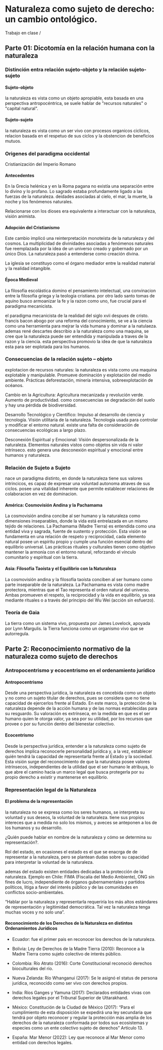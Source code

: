 # Naturaleza como sujeto de derecho: un cambio ontológico.

Trabajo en clase / 

## Parte 01: Dicotomía en la relación humana con la naturaleza

### Distinción entra relación sujeto-objeto y la relación sujeto-sujeto

#### Sujeto-objeto

la naturaleza es vista como un objeto apropiable, esta basada en una perspectiva antropocéntrica, se suele hablar de "recursos naturales" o "capital natural".

#### Sujeto-sujeto

la naturaleza es vista como un ser vivo con procesos organicos ciclicos, relacion basada en el respetuo de sus ciclos y la obstencion de beneficios mutuos.

### Origenes del paradigma occidental

Cristianización del Imperio Romano

#### Antecedentes

En la Grecia helénica y en la Roma pagana no existía una separación entre lo divino y lo profano. Lo sagrado estaba profundamente ligado a las fuerzas de la naturaleza. deidades asociadas al cielo, el mar, la muerte, la noche y los fenómenos naturales.

Relacionarse con los dioses era equivalente a interactuar con la naturaleza, visión animista.

#### Adopción del Cristianismo

Este cambio implicó una reinterpretación monoteísta de la naturaleza y del cosmos. La multiplicidad de divinidades asociadas a fenómenos naturales fue reemplazada por la idea de un universo creado y gobernado por un único Dios. La naturaleza pasó a entenderse como creación divina.

La iglesia se constituyo como el órgano mediador entre la realidad material y la realidad intangible.

#### Época Medieval

La filosofia escolástica domino el pensamiento intelectual, una convinacion entre la filosofia griega y la teologia cristiana. por otro lado santo tomas de aquino busco armoanizar la fe y la razon como uno, fue crucial para el  paradigma mecanicista.

el paradigma mecanicista de la realidad del siglo xvii despues de cristo. francis bacon abogo por una reforma del conocimiento, se ve a la ciencia como una herramienta para mejrar la vida humana y dominar a la natulaeza. ademas rené descartes describio a la naturaleza como una maquina, se cree que la naturaleza puede ser entendida y manipulada a traves de la razon y la ciencia. esta perspectiva promovio la idea de que la naturaleza esta para ser explotada para los humanos.

### Consecuencias de la relación sujeto – objeto

explotacion de recursos naturales: la naturaleza es vista como una maquina explotable y manipulable. Promueve dominación y explotación del
medio ambiente. Prácticas deforestación, minería intensiva, sobreexplotación de océanos.

Cambio en la Agricultura: Agricultura mecanizada y revolución verde. Aumento de productividad. como consecuencias se degradación del suelo y hay una pérdida de biodiversidad.

Desarrollo Tecnológico y Científico: Impulso al desarrollo de ciencia y tecnología. Visión utilitaria de la naturaleza. Tecnología usada para controlar y modificar el entorno natural. existe una falta de consideración de consecuencias ecológicas a largo plazo.

Desconexión Espiritual y Emocional: Visión despersonalizada de la naturaleza. Elementos naturales vistos como objetos sin vida ni valor intrínseco. esto genera una desconexión espiritual y emocional entre humanos y naturaleza.

### Relación de Sujeto a Sujeto

nace un paradigma distinto, en donde la naturaleza tiene sus valores intrincicos, es capaz de expresar una voluntad autonoma atraves de sus ciclos. posee una vitalidad inherente que permite establecer relaciones de colaboracion en vez de dominacion.

#### América: Cosmovisión Andina y la Pachamama 

La cosmovisión andina concibe al ser humano y la naturaleza como dimensiones inseparables, donde la vida está entrelazada en un mismo tejido de relaciones. La Pachamama (Madre Tierra) es entendida como una entidad viva y sagrada, fuente de sustento y protección. Esta visión se fundamenta en una relación de respeto y reciprocidad, cada elemento natural posee un espíritu propio y cumple una función esencial dentro del equilibrio universal. Las prácticas rituales y culturales tienen como objetivo mantener la armonía con el entorno natural, reforzando el vínculo comunitario y espiritual con la tierra.

#### Asia: Filosofía Taoísta y el Equilibrio con la Naturaleza

La cosmovisión andina y la filosofía taoísta conciben al ser humano como parte inseparable de la naturaleza. La Pachamama es vista como madre protectora, mientras que el Tao representa el orden natural del universo. Ambas promueven el respeto, la reciprocidad y la vida en equilibrio, ya sea mediante rituales o a través del principio del Wu Wei (acción sin esfuerzo).

### Teoría de Gaia

La tierra como un sistema vivo, propuesta por James Lovelock, apoyada por Lynn Margulis. la Tierra funciona como un organismo vivo que se autorregula.

## Parte 2: Reconocimiento normativo de la naturaleza como sujeto de derechos

### Antropocentrismo y ecocentrismo en el ordenamiento jurídico

#### Antropocentrismo

Desde una perspectiva jurídica, la naturaleza es concebida como un objeto y no como un sujeto titular de derechos, pues se considera que no tiene capacidad de ejercerlos frente al Estado. En este marco, la protección de la naturaleza depende de la acción humana y de las normas establecidas para su resguardo. Su valoración es extrínseca, en la medida en que es el ser humano quien le otorga valor, ya sea por su utilidad, por los recursos que provee o por su función dentro del bienestar colectivo.

#### Ecocentrismo

Desde la perspectiva jurídica, entender a la naturaleza como sujeto de derechos implica reconocerle personalidad jurídica y, a la vez, establecer quién tendrá la capacidad de representarla frente al Estado y la sociedad. Esta visión surge del reconocimiento de que la naturaleza posee valores intrínsecos, independientes de la utilidad que el ser humano le atribuya, lo que abre el camino hacia un marco legal que busca protegerla por su propio derecho a existir y mantenerse en equilibrio.

### Representación legal de la Naturaleza

#### El problema de la representación

la naturaleza no se expresa como los seres humanos, se interpreta su voluntad y sus deseos, la voluntad de la naturaleza. tiene sus propios intereces que a medida no solo los mismos, y aveces se anteponen a los de los humanos y su desarrollo. 

¿Quién puede hablar en nombre de la naturaleza y cómo se determina su representación?.

Rol del estado, en ocasiones el estado es el que se enacrga de de representar a la naturaleza, pero se plantean dudas sobre su capacidad para interpretar la voluntad de la naturaleza.

ademas del estado existen entidades dedicadas a la protección de la naturaleza. Ejemplo en Chile: FIMA (Fiscalía del Medio Ambiente), ONG sin fines de lucro, independiente de órganos gubernamentales y partidos políticos, litiga a favor del interés público y de las comunidades en conflictos socio-ambientales.

“Hablar por la naturaleza y representarla requeriría los más altos estándares de representación y legitimidad democrática. Tal vez la naturaleza tenga muchas voces y no solo una”.

#### Reconocimiento de los Derechos de la Naturaleza en distintos Ordenamientos Jurídicos

- Ecuador: fue el primer pais en reconocer los derechos de la naturaleza.

- Bolivia: Ley de Derechos de la Madre Tierra (2010): Reconoce a la Madre Tierra como sujeto colectivo de interés público.

- Colombia: Río Atrato (2016): Corte Constitucional reconoció derechos bioculturales del río.

- Nueva Zelanda: Río Whanganui (2017): Se le asignó el status de persona jurídica, reconocido como ser vivo con derechos propios.

- India: Ríos Ganges y Yamuna (2017): Declarados entidades vivas con derechos legales por el Tribunal Superior de Uttarakhand.

- México: Constitución de la Ciudad de México (2017): “Para el cumplimiento de esta disposición se expedirá una ley secundaria que tendrá por objeto reconocer y regular la protección más amplia de los derechos de la naturaleza conformada por todos sus ecosistemas y especies como un ente colectivo sujeto de derechos” Artículo 13.

- España: Mar Menor (2022): Ley que reconoce al Mar Menor como entidad con derechos legales.

